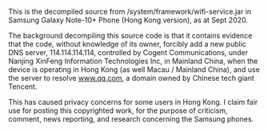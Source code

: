 This is the decompiled source from /system/framework/wifi-service.jar
in Samsung Galaxy Note-10+ Phone (Hong Kong version), as at Sept 2020.

The background decompiling this source code is that it contains evidence
that the code, without knowledge of its owner, forcibly add a new public 
DNS server, 114.114.114.114, controlled by Cogent Communications,
under Nanjing XinFeng Information Technologies Inc, in Mainland China,
when the device is operating in Hong Kong (as well Macau / Mainland China),
and use the server to resolve www.qq.com, a domain owned by Chinese 
tech giant Tencent.

This has caused privacy concerns for some users in Hong Kong.
I claim fair use for posting this copyrighted work, for the purpose of 
criticism, comment, news reporting, and research concerning the Samsung
phones.
 
